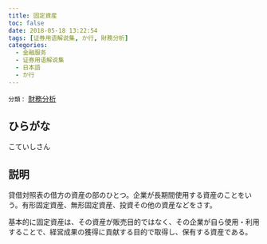 ```yaml
---
title: 固定資産
toc: false
date: 2018-05-18 13:22:54
tags: [证券用语解说集, か行, 財務分析]
categories:
  - 金融服务
  - 证券用语解说集
  - 日本語
  - か行
---
```


`分類：` [財務分析](/tags/財務分析/)

## ひらがな

こていしさん

## 説明

貸借対照表の借方の資産の部のひとつ。企業が長期間使用する資産のことをいう。有形固定資産、無形固定資産、投資その他の資産などをさす。

基本的に固定資産は、その資産が販売目的ではなく、その企業が自ら使用・利用することで、経営成果の獲得に貢献する目的で取得し、保有する資産である。
